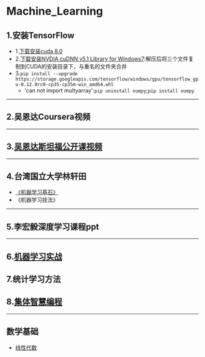 # Machine_Learning
## 1.安装TensorFlow
- 1.[下载安装cuda 8.0](https://developer.nvidia.com/cuda-downloads)
- 2.[下载安装NVDIA cuDNN v5.1 Library for Windows7](https://developer.nvidia.com/rdp/cudnn-download):解压后将三个文件复制到CUDA的安装目录下，与重名的文件夹合并
- 3.`pip install --upgrade https://storage.googleapis.com/tensorflow/windows/gpu/tensorflow_gpu-0.12.0rc0-cp35-cp35m-win_amd64.whl`
	- 'can not import multyarray':`pip uninstall numpy`;`pip install numpy`
	
---

## 2.吴恩达Coursera视频
	
---

## 3.[吴恩达斯坦福公开课视频](./Machine_Learning_Stanford_MOOC)
	
---

## 4.台湾国立大学林轩田
- [《机器学习基石》](./Machine_Learning_Foundations_MOOC)
- 《机器学习技法》
	
---

## 5.李宏毅深度学习课程ppt
	
---

## 6.[机器学习实战](./Machine_Learning_in_Action)
## 7.统计学习方法
## 8.[集体智慧编程](./Programming_Collective_Intelligence)


---
## 数学基础
- [线性代数](./Linear_Algebra)